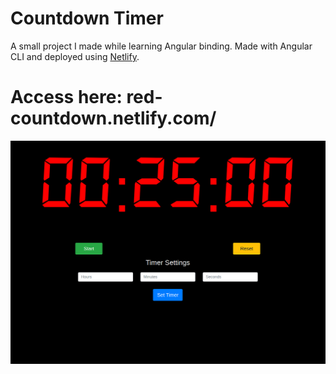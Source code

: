 # Countdown Timer

A small project I made while learning Angular binding. Made with Angular CLI and deployed using [Netlify](https://www.netlify.com/).

# Access here: red-countdown.netlify.com/

[![screenshot](https://raw.githubusercontent.com/marcelodemoraes/CountdownTimer/master/Screenshot.png)](https://red-countdown.netlify.com/)
